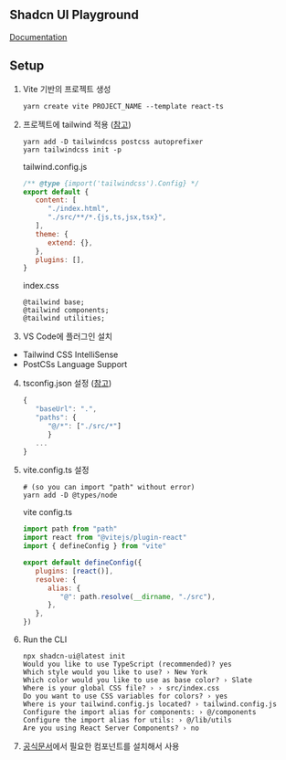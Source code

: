 ## Shadcn UI Playground

[Documentation](https://ui.shadcn.com/docs)

## Setup

1. Vite 기반의 프로젝트 생성
   ```
   yarn create vite PROJECT_NAME --template react-ts
   ```
2. 프로젝트에 tailwind 적용 ([참고](https://tailwindcss.com/docs/guides/vite))
   ```
   yarn add -D tailwindcss postcss autoprefixer
   yarn tailwindcss init -p
   ```

   tailwind.config.js
   ```js
   /** @type {import('tailwindcss').Config} */
   export default {
      content: [
         "./index.html",
         "./src/**/*.{js,ts,jsx,tsx}",
      ],
      theme: {
         extend: {},
      },
      plugins: [],
   }
   ```

   index.css
   ```
   @tailwind base;
   @tailwind components;
   @tailwind utilities;
   ```
3. VS Code에 플러그인 설치
  - Tailwind CSS IntelliSense
  - PostCSs Language Support
4. tsconfig.json 설정 ([참고](https://ui.shadcn.com/docs/installation/vite))
   ```js
   {
      "baseUrl": ".",
      "paths": {
         "@/*": ["./src/*"]
         }
      ...
   }
   ```
5. vite.config.ts 설정
   ```
   # (so you can import "path" without error)
   yarn add -D @types/node
   ```

   vite config.ts
   ```js
   import path from "path"
   import react from "@vitejs/plugin-react"
   import { defineConfig } from "vite"
   
   export default defineConfig({
      plugins: [react()],
      resolve: {
         alias: {
            "@": path.resolve(__dirname, "./src"),
         },
      },
   })
   ```
6. Run the CLI
   ```
   npx shadcn-ui@latest init
   Would you like to use TypeScript (recommended)? yes
   Which style would you like to use? › New York
   Which color would you like to use as base color? › Slate
   Where is your global CSS file? › › src/index.css
   Do you want to use CSS variables for colors? › yes
   Where is your tailwind.config.js located? › tailwind.config.js
   Configure the import alias for components: › @/components
   Configure the import alias for utils: › @/lib/utils
   Are you using React Server Components? › no
   ```
7. [공식문서](https://ui.shadcn.com/docs/components/accordion)에서 필요한 컴포넌트를 설치해서 사용